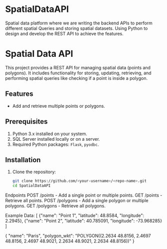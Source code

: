 # SpatialDataAPI
Spatial data platform where we are writing the backend APIs to perform different spatial Queries and storing spatial datasets. Using Python to design and develop the REST API  to achieve the features.

# Spatial Data API

This project provides a REST API for managing spatial data (points and polygons). It includes functionality for storing, updating, retrieving, and performing spatial queries like checking if a point is inside a polygon.

## Features
- Add and retrieve multiple points or polygons.

## Prerequisites
1. Python 3.x installed on your system.
2. SQL Server installed locally or on a server.
3. Required Python packages: `Flask`, `pyodbc`.

## Installation
1. Clone the repository:
   ```bash
   git clone https://github.com/<your-username>/<repo-name>.git
   cd SpatialDataAPI

Endpoints
POST /points - Add a single point or multiple points.
GET /points - Retrieve all points.
POST /polygons - Add a single polygon or multiple polygons.
GET /polygons - Retrieve all polygons.

Example Data:
  [
  {"name": "Point 1", "latitude": 48.8584, "longitude": 2.2945},
  {"name": "Point 2", "latitude": 40.785091, "longitude": -73.968285}
]

{
  "name": "Paris",
  "polygon_wkt": "POLYGON((2.2634 48.8156, 2.4697 48.8156, 2.4697 48.9021, 2.2634 48.9021, 2.2634 48.8156))"
}


